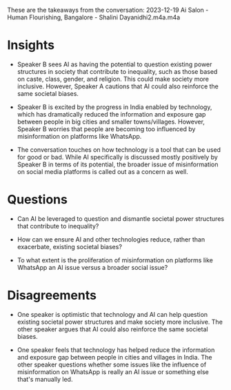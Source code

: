 These are the takeaways from the conversation: 2023-12-19 Ai Salon - Human Flourishing, Bangalore - Shalini Dayanidhi2.m4a.m4a

# Insights
- Speaker B sees AI as having the potential to question existing power structures in society that contribute to inequality, such as those based on caste, class, gender, and religion. This could make society more inclusive. However, Speaker A cautions that AI could also reinforce the same societal biases.

- Speaker B is excited by the progress in India enabled by technology, which has dramatically reduced the information and exposure gap between people in big cities and smaller towns/villages. However, Speaker B worries that people are becoming too influenced by misinformation on platforms like WhatsApp.

- The conversation touches on how technology is a tool that can be used for good or bad. While AI specifically is discussed mostly positively by Speaker B in terms of its potential, the broader issue of misinformation on social media platforms is called out as a concern as well.



# Questions
- Can AI be leveraged to question and dismantle societal power structures that contribute to inequality?

- How can we ensure AI and other technologies reduce, rather than exacerbate, existing societal biases?

- To what extent is the proliferation of misinformation on platforms like WhatsApp an AI issue versus a broader social issue?



# Disagreements
- One speaker is optimistic that technology and AI can help question existing societal power structures and make society more inclusive. The other speaker argues that AI could also reinforce the same societal biases.

- One speaker feels that technology has helped reduce the information and exposure gap between people in cities and villages in India. The other speaker questions whether some issues like the influence of misinformation on WhatsApp is really an AI issue or something else that's manually led.

